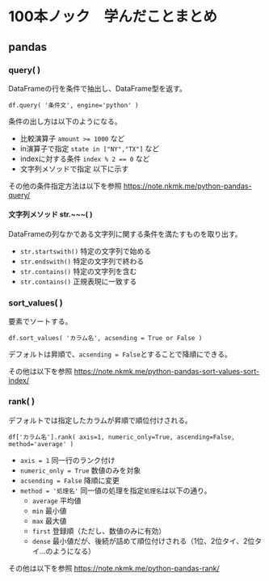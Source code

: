# 100本ノック　学んだことまとめ

## pandas

### query( )

DataFrameの行を条件で抽出し、DataFrame型を返す。

```df.query( '条件文', engine='python' )```

条件の出し方は以下のようになる。

- 比較演算子 ```amount >= 1000``` など
- in演算子で指定 ```state in ["NY","TX"]``` など
- indexに対する条件 ```index % 2 == 0``` など
- 文字列メソッドで指定 以下に示す

その他の条件指定方法は以下を参照
<https://note.nkmk.me/python-pandas-query/>

#### 文字列メソッド str.~~~( )

DataFrameの列なかである文字列に関する条件を満たすものを取り出す。

- ```str.startswith()``` 特定の文字列で始める
- ```str.endswith()``` 特定の文字列で終わる
- ```str.contains()``` 特定の文字列を含む
- ```str.contains()``` 正規表現に一致する

### sort_values( )

要素でソートする。

```df.sort_values( 'カラム名', acsending = True or False )```

デフォルトは昇順で、```acsending = False```とすることで降順にできる。

その他は以下を参照
<https://note.nkmk.me/python-pandas-sort-values-sort-index/>

### rank( )

デフォルトでは指定したカラムが昇順で順位付けされる。

```df['カラム名'].rank( axis=1, numeric_only=True, ascending=False, method='average' )```

- ```axis = 1``` 同一行のランク付け
- ```numeric_only = True``` 数値のみを対象
- ```acsending = False``` 降順に変更
- ```method = '処理名'``` 同一値の処理を指定```処理名```は以下の通り。
    - ```average``` 平均値
    - ```min``` 最小値
    - ```max``` 最大値
    - ```first``` 登録順（ただし、数値のみに有効）
    - ```dense``` 最小値だが、後続が詰めて順位付けされる（1位、2位タイ、2位タイ...のようになる）

その他は以下を参照
<https://note.nkmk.me/python-pandas-rank/>

